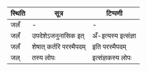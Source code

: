 | स्थिति | सूत्र | टिप्पणी |
| ----- | ------- | ------ |
| जलँ | - | - |
| जलँ | उपदेशेऽजनुनासिक इत् | अँ-इत्यस्य इत्संज्ञा |
| जलँ | शेषात् कर्तरि परस्मैपदम् | इति परस्मैपदम् |
| जल् | तस्य लोपः | इत्संज्ञकस्य लोपः |
